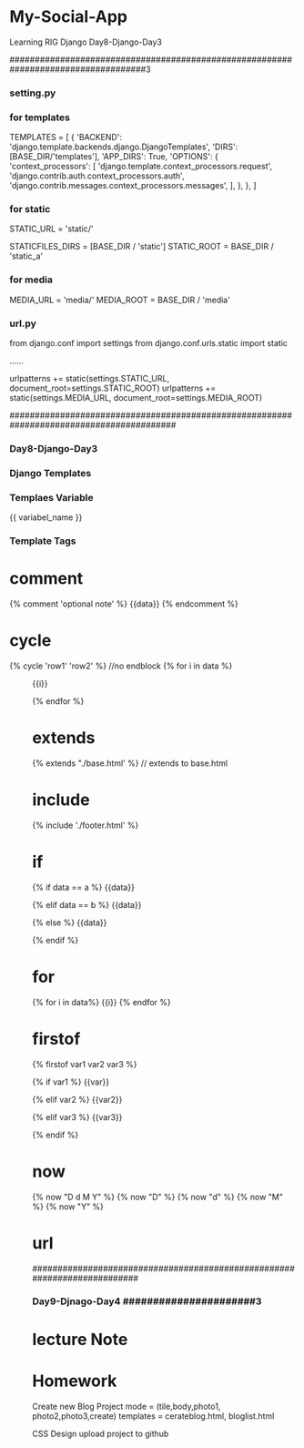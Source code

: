 # My-Social-App
Learning RIG Django Day8-Django-Day3

###################################################################################3
### setting.py #####
### for templates ###
TEMPLATES = [
    {
        'BACKEND': 'django.template.backends.django.DjangoTemplates',
        'DIRS': [BASE_DIR/'templates'],
        'APP_DIRS': True,
        'OPTIONS': {
            'context_processors': [
                'django.template.context_processors.request',
                'django.contrib.auth.context_processors.auth',
                'django.contrib.messages.context_processors.messages',
            ],
        },
    },
]

### for static ###
STATIC_URL = 'static/'

STATICFILES_DIRS = [BASE_DIR / 'static']
STATIC_ROOT = BASE_DIR / 'static_a'

### for media ###
MEDIA_URL = 'media/'
MEDIA_ROOT = BASE_DIR / 'media'


### url.py #####
from django.conf import settings
from django.conf.urls.static import static

......

urlpatterns += static(settings.STATIC_URL, document_root=settings.STATIC_ROOT)
urlpatterns += static(settings.MEDIA_URL, document_root=settings.MEDIA_ROOT)

#########################################################################################



### Day8-Django-Day3 ###

### Django Templates ######

### Templaes Variable ###
{{ variabel_name }}

### Template Tags ###

# comment
{% comment 'optional note' %} 
{{data}}
{%  endcomment %}


# cycle
{% cycle 'row1' 'row2' %} //no endblock
{% for i in data %}
    <dir class="{% cycle 'row1' 'row2' %}">
    <p> {{i}} </p>
    </div>
{% endfor %}

# extends
{% extends "./base.html' %} // extends to base.html

# include
{% include './footer.html' %}

# if
{% if data == a %} 
    {{data}}

{% elif data == b %}
    {{data}}

{% else %}
    {{data}}

{% endif %}


# for 
{% for i in data%} 
    {{i}}
{% endfor %}

# firstof
{% firstof var1 var2 var3 %}

{% if var1 %}
    {{var}}

{% elif var2 %}
    {{var2}}

{% elif var3 %}
    {{var3}}

{% endif %}


# now
{% now "D d M Y" %}
{% now "D" %}
{% now "d" %}
{% now "M" %}
{% now "Y" %}

# url


#########################################################################

### Day9-Djnago-Day4 ######################3


# lecture Note






# Homework

Create new Blog Project
mode = (tile,body,photo1, photo2,photo3,create)
templates = cerateblog.html, bloglist.html

CSS Design
upload project to github








